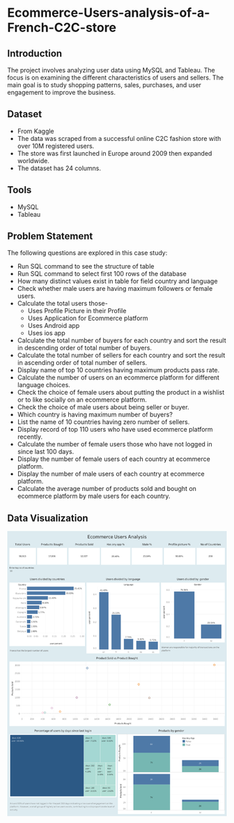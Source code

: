 # Ecommerce-Users-analysis-of-a-French-C2C-store

## Introduction

The project involves analyzing user data using MySQL and Tableau. The focus is on examining the different characteristics of users and sellers. The main goal is to study shopping patterns, sales, purchases, and user engagement to improve the business.

## Dataset

* From Kaggle
* The data was scraped from a successful online C2C fashion store with over 10M registered users. 
* The store was first launched in Europe around 2009 then expanded worldwide.
* The dataset has 24 columns.

## Tools

* MySQL
* Tableau

## Problem Statement

The following questions are explored in this case study:

* Run SQL command to see the structure of table
* Run SQL command to select first 100 rows of the database
* How many distinct values exist in table for field country and language
* Check whether male users are having maximum followers or female users.
* Calculate the total users those-
     * Uses Profile Picture in their Profile
     * Uses Application for Ecommerce platform
     * Uses Android app
     * Uses ios app
* Calculate the total number of buyers for each country and sort the result in descending order of total number of buyers. 
* Calculate the total number of sellers for each country and sort the result in ascending order of total number of sellers. 
* Display name of top 10 countries having maximum products pass rate.
* Calculate the number of users on an ecommerce platform for different language choices.
* Check the choice of female users about putting the product in a wishlist or to like socially on an ecommerce platform. 
* Check the choice of male users about being seller or buyer.
* Which country is having maximum number of buyers?
* List the name of 10 countries having zero number of sellers.
* Display record of top 110 users who have used ecommerce platform recently.
* Calculate the number of female users those who have not logged in since last 100 days.
* Display the number of female users of each country at ecommerce platform.
* Display the number of male users of each country at ecommerce platform.
* Calculate the average number of products sold and bought on ecommerce platform by male users for each country.

## Data Visualization

![](Ecommerce_users_analysis.png)


